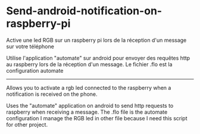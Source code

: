 # Send-android-notification-on-raspberry-pi
Active une led RGB sur un raspberry pi lors de la réception d'un message sur votre téléphone 

Utilise l'application "automate" sur android pour envoyer des requêtes http au raspberry lors de la réception d'un message.
Le fichier .flo est la configuration automate
 
********************************************** 

Allows you to activate a rgb led connected to the raspberry when a notification is received on the phone.

Uses the "automate" application on android to send http requests to raspberry when receiving a message.
The .flo file is the automate configuration
I manage the RGB led in other file because I need this script for other project.
